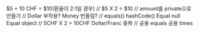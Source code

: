 $5 + 10 CHF = $10(환율이 2:1일 경우)
// $5 X 2 = $10
// amount를 private으로 만들기
// Dollar 부작용?
Money 반올림?
// equals()
hashCode()
Equal null
Equal object
// 5CHF X 2 = 10CHF
Dollar/Franc 중복
// 공용 equals
공용 times
